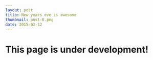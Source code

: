 ```yaml
---
layout: post
title: New years eve is awesome
thumbnail: post-8.png
date: 2015-02-12
---
```


# This page is under development!
